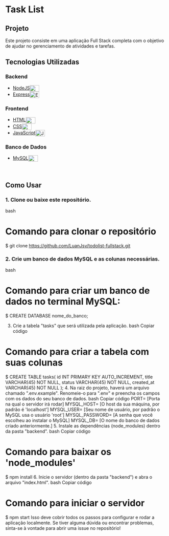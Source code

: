 # Task List

## Projeto

Este projeto consiste em uma aplicação Full Stack completa com o objetivo de ajudar no gerenciamento de atividades e tarefas.

## Tecnologias Utilizadas

### Backend

- [NodeJS](https://nodejs.org/en/)<img align="center" alt="NodeJS" height="20" width="30" src="https://cdn.jsdelivr.net/gh/devicons/devicon/icons/nodejs/nodejs-original.svg">
- [Express](https://expressjs.com/)<img align="center" alt="Express" height="20" width="30" src="https://cdn.jsdelivr.net/gh/devicons/devicon/icons/express/express-original.svg">

### Frontend

- [HTML](https://www.w3schools.com/html/)<img align="center" alt="HTML" height="20" width="30" src="https://cdn.jsdelivr.net/gh/devicons/devicon/icons/html5/html5-original.svg">
- [CSS](https://www.w3schools.com/css/)<img align="center" alt="CSS" height="20" width="30" src="https://cdn.jsdelivr.net/gh/devicons/devicon/icons/css3/css3-original.svg">
- [JavaScript](https://www.javascript.com/)<img align="center" alt="JavaScript" height="20" width="30" src="https://cdn.jsdelivr.net/gh/devicons/devicon/icons/javascript/javascript-original.svg">

### Banco de Dados

- [MySQL](https://www.mysql.com/)<img align="center" alt="MySQL" height="20" width="30" src="https://cdn.jsdelivr.net/gh/devicons/devicon/icons/mysql/mysql-original.svg">

<br>

## Como Usar

### 1. Clone ou baixe este repositório.

 bash
# Comando para clonar o repositório
$ git clone https://github.com/LuanJsv/todolist-fullstack.git


### 2. Crie um banco de dados MySQL e as colunas necessárias.

bash
# Comando para criar um banco de dados no terminal MySQL:

$ CREATE DATABASE nome_do_banco;

3. Crie a tabela "tasks" que será utilizada pela aplicação.
bash
Copiar código
# Comando para criar a tabela com suas colunas

$ CREATE TABLE tasks(
    id INT PRIMARY KEY AUTO_INCREMENT,
    title VARCHAR(45) NOT NULL,
    status VARCHAR(45) NOT NULL,
    created_at VARCHAR(45) NOT NULL
);
4. Na raiz do projeto, haverá um arquivo chamado ".env.example". Renomeie-o para ".env" e preencha os campos com os dados do seu banco de dados.
bash
Copiar código
PORT= [Porta na qual o servidor irá rodar]
MYSQL_HOST= [O host da sua máquina, por padrão é 'localhost']
MYSQL_USER= [Seu nome de usuário, por padrão o MySQL usa o usuário 'root']
MYSQL_PASSWORD= [A senha que você escolheu ao instalar o MySQL]
MYSQL_DB= [O nome do banco de dados criado anteriormente.]
5. Instale as dependências (node_modules) dentro da pasta "backend".
bash
Copiar código
# Comando para baixar os 'node_modules'

$ npm install
6. Inicie o servidor (dentro da pasta "backend") e abra o arquivo "index.html".
bash
Copiar código
# Comando para iniciar o servidor

$ npm start
Isso deve cobrir todos os passos para configurar e rodar a aplicação localmente. Se tiver alguma dúvida ou encontrar problemas, sinta-se à vontade para abrir uma issue no repositório!


